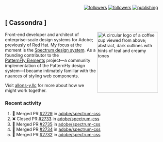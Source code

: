 <p align="right"><a rel="me" href="https://front-end.social/@castastrophe">
    <img alt="followers" title="Follow me on Mastodon" src="https://img.shields.io/mastodon/follow/109297102751309835?domain=https%3A%2F%2Ffront-end.social&label=Follow&logo=mastodon&logoColor=white&style=for-the-badge&labelColor=008080&color=006969"/></a>
  <a href="https://codepen.io/castastrophe/">
    <img alt="followers" title="Follow me on CodePen" src="https://img.shields.io/badge/23-1?color=640464&labelColor=7c007c&style=for-the-badge&logo=codepen&label=Follow"/></a>
<a href="https://castastrophe.medium.com/">
    <img alt="publishing" title="View articles on Medium" src="https://img.shields.io/badge/107-1?color=666&labelColor=444&label=subscribe&logo=medium&logoColor=white&style=for-the-badge"/></a>
</p>

## [&nbsp;Cassondra&nbsp;]

<img align="right" src="https://github-production-user-asset-6210df.s3.amazonaws.com/1840295/253016758-ba468774-1cd3-42c2-8f43-947b5eeb5edf.png" height="200" alt="A circular logo of a coffee cup viewed from above; abstract, dark outlines with hints of teal and creamy tones">

Front-end developer and architect of enterprise-scale design systems for Adobe; previously of Red Hat. My focus at the moment is the [Spectrum design system](https://github.com/adobe/spectrum-css). As a founding contributor to the [PatternFly&nbsp;Elements](https://github.com/patternfly/patternfly-elements) project&mdash;a community implementation of the PatternFly design system&mdash;I became intimately familiar with the nuances of styling web components.

Visit [allons-y.llc](http://allons-y.llc/) for more about how we might work together.

### Recent activity

<!--START_SECTION:activity-->
1. 🎉 Merged PR [#2729](https://github.com/adobe/spectrum-css/pull/2729) in [adobe/spectrum-css](https://github.com/adobe/spectrum-css)
2. ❌ Closed PR [#2733](https://github.com/adobe/spectrum-css/pull/2733) in [adobe/spectrum-css](https://github.com/adobe/spectrum-css)
3. 🎉 Merged PR [#2735](https://github.com/adobe/spectrum-css/pull/2735) in [adobe/spectrum-css](https://github.com/adobe/spectrum-css)
4. 🎉 Merged PR [#2734](https://github.com/adobe/spectrum-css/pull/2734) in [adobe/spectrum-css](https://github.com/adobe/spectrum-css)
5. 🎉 Merged PR [#2732](https://github.com/adobe/spectrum-css/pull/2732) in [adobe/spectrum-css](https://github.com/adobe/spectrum-css)
<!--END_SECTION:activity-->
